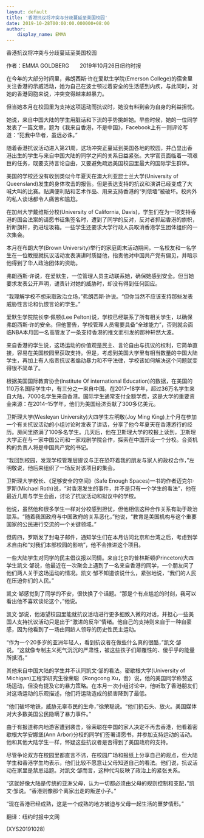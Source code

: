 ```yaml
---
layout: default
title: '香港抗议将冲突与分歧蔓延至美国校园'
date: 2019-10-28T00:00:00.000000+08:00
author:
    display_name: EMMA
---
```


香港抗议将冲突与分歧蔓延至美国校园

作者：EMMA GOLDBERG　　2019年10月26日纽约时报

在今年的大部分时间里，弗朗西斯·许在爱默生学院(Emerson College)的宿舍里关注香港的示威活动，她为自己在波士顿过着安全的生活感到内疚，与此同时，对她的香港同胞来说，冲突变得越来越暴力。

但当她本月在校园里为支持这项运动而抗议时，她没有料到会为自身的利益担忧。

她说，来自中国大陆的学生用脏话和下流的手势挑衅她。早些时候，她的一位同学发表了一篇文章，题为《我来自香港，不是中国》，Facebook上有一则评论写道：“犯我中华者，虽远必诛。”

随着香港抗议活动进入第21周，这场冲突正蔓延到美国各地的校园，并凸显出香港出生的学生与来自中国大陆的同学之间的关系日益紧张。大学官员面临着一项艰巨的任务，既要支持言论自由，又要避免疏远美国校园里最大的国际学生群体。

美国的学校还没有收到类似今年夏天在澳大利亚昆士兰大学(University of Queensland)发生的身体攻击的报告。但是表达支持的抗议和演讲已经变成了大喊大叫的比赛。贴满便利贴和艺术作品、用来支持香港的“列侬墙”被破坏。校内外的私人谈话都令人痛苦和尴尬。

在加州大学戴维斯分校(University of California, Davis)，学生们在为一项支持香港的国会法案的请愿书征集签名时，遭到了同学的反对，反对者抓起香港的旗帜，折断旗杆，扔进垃圾箱。一些学生还要求大学行政人员取消香港学生团体组织的一次集会。

本月在布朗大学(Brown University)举行的家庭周末活动期间，一名校友和一名学生在一位教授就抗议活动发表演讲时质疑他，指责他对中国共产党有偏见，并暗示他得到了华人政治团体的资助。

弗朗西斯·许说，在爱默生，一位管理人员主动联系她，确保她感到安全。但当她要求发表公开声明，谴责针对她的威胁时，却没有得到任何回应。

“我理解学校不想采取政治立场，”弗朗西斯·许说。“但你当然不应该支持那些发表威胁性言论和仇恨言论的学生。”

爱默生学院院长李·佩顿(Lee Pelton)说，学校已经联系了所有相关学生，以确保弗朗西斯·许的安全。但他警告，学校管理人员需要具备“全球能力”，否则就会面临NBA本月因一名高管发了一条支持香港的推文而引发的那种轩然大波。

来自香港的学生说，这场运动的价值观是民主、言论自由与抗议的权利，它简单直接，容易在美国校园里获取支持。但是，考虑到美国大学里有相当数量的中国大陆学生，再加上有人指责抗议者煽动暴力和不守法律，学校该如何解决这个问题就变得很不简单了。

根据美国国际教育协会(Institute Of international Education)的数据，在美国的110万名国际学生中，有三分之一来自中国。在2017–18学年，超过36万名学生来自大陆，7000名学生来自香港。国际学生通常支付全额学费，这是大学的重要资金来源：在2014–15学年，他们为美国经济贡献了300多亿美元。

卫斯理大学(Wesleyan University)大四学生左明敬(Joy Ming King)上个月在参加一个有关抗议活动的小组讨论时发表了讲话，分享了他今年夏天在香港游行的经历。房间里挤满了100多名学生。几天后，他在卫斯理大学的校报上读到，卫斯理大学正在与一家中国公司和一家戏剧学院合作，探索在中国开设一个分校。合资机构的负责人将是中国共产党的书记。

“我回到校园，发现学校管理层提议与正在恐吓着我的朋友与家人的政权合作，”左明敬说，他后来组织了一场反对该项目的集会。

卫斯理大学校长、《足够安全的空间》(Safe Enough Spaces)一书的作者迈克尔·罗斯(Michael Roth)说，“对香港发生的事件，并不是只有一个学生的看法”，他在最近几周与学生会面，讨论了抗议活动和拟议中的学校。

他说，虽然他和很多学生一样对分校感到担忧，但他相信这种合作关系有助于政治联系。“随着我国政府与中国政府的关系恶化，”他说，“教育是美国机构与这个重要国家的公民进行交流的一个关键领域。”

但周四，罗斯发了封电子邮件，通知学生们在本月访问北京和台湾之后，考虑到学术自由和“对我们本部校园的影响”，他不会推进这个项目。

一些大陆学生对同学的民主倡议报以同情。来自北京的普林斯顿(Princeton)大四学生凯文·邹说，他最近在一次聚会上遇到了一名来自香港的同学，一个朋友问了他们两人关于这场运动的情况。凯文·邹不知道该说什么，紧张地说，“我们的人民在压迫你们的人民。”

凯文·邹感觉到了同学的不安，很快换了个话题。“那是个有点尴尬的时刻，我可以看出他不喜欢谈论这个，”他说。

凯文·邹说，他渴望校园里能就抗议活动进行更多细致入微的对话，并担心一些美国人支持抗议活动只是出于“激进的反华”情绪。他自己的支持则来自于一种自豪感，因为他看到了一场由同龄人领导的历史性民主运动。

“作为一个20多岁的亚洲年轻人，看到抗议者在做些什么真的很酷，”凯文·邹说。“这就像专制主义死气沉沉的严肃性，被这些孩子们颠覆性的、傻乎乎的能量所抵消。”

其他来自中国大陆的学生并不认同凯文·邹的看法。密歇根大学(University of Michigan)工程学研究生徐荣聪（Rongcong Xu，音）说，他的美国同学称赞这场运动，但没有提及它的暴力策略。在本月一次小组讨论中，他听取了香港朋友们对这场运动的乐观描述，他们将运动造成的损害降到了最低。

“他们破坏地铁，威胁无辜市民的生命，”徐荣聪说。“他们扔石头、放火。美国媒体对大多数美国公民隐瞒了暴力事件。”

由于有报道称内地游客遭到袭击，徐荣聪在中国的家人决定不再去香港，他看着密歇根大学安娜堡(Ann Arbor)分校的同学们签署请愿书，并参加支持运动的活动。他和其他大陆学生一样，怀疑这些抗议者是否得到了美国政府的支持。

尽管争论双方在校园里都直言不讳，在校园广场和报纸上分享自己的观点，但大陆学生和香港学生均表示，他们比较不愿意让父母知道自己的看法。他们说，抗议活动在家里是禁忌话题。对凯文·邹而言，这种代沟反映了政治上的紧张关系。

“这就好像大陆是传统的亚洲父母，认为一切都必须由父母的规则控制和支配，”凯文·邹说。“香港则像那个离家出走的叛逆小子。”

“现在香港已经成熟，这是一个成熟的地方被迫与父母一起生活的噩梦情形。”

翻译：纽约时报中文网

(XYS20191028)

